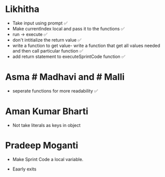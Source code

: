 # Likhitha
- Take input using prompt ✅
- Make currentIndex local and pass it to the functions ✅
- run -> execute ✅
- don't intitialize the return value ✅
- write a function to get value- write a function that get all values needed and then call particular function ✅
- add return statement to executeSprintCode function ✅

# Asma   # Madhavi  and # Malli
- seperate functions for more readability ✅


# Aman Kumar Bharti
- Not take literals as keys in object

# Pradeep Moganti
- Make Sprint Code a local variable.

- Eaarly exits